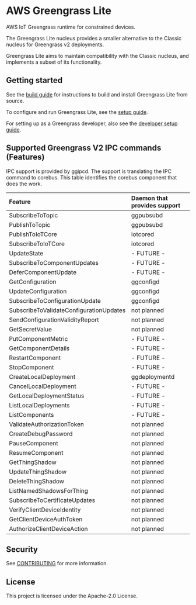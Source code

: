 # AWS Greengrass Lite

AWS IoT Greengrass runtime for constrained devices.

The Greengrass Lite nucleus provides a smaller alternative to the Classic
nucleus for Greengrass v2 deployments.

Greengrass Lite aims to maintain compatibility with the Classic nucleus, and
implements a subset of its functionality.

## Getting started

See the [build guide](docs/INSTALL.md) for instructions to build and install
Greengrass Lite from source.

To configure and run Greengrass Lite, see the [setup guide](docs/SETUP.md).

For setting up as a Greengrass developer, also see the
[developer setup guide](docs/DEVELOPMENT.md).

## Supported Greengrass V2 IPC commands (Features)

IPC support is provided by ggipcd. The support is translating the IPC command to
corebus. This table identifies the corebus component that does the work.

| Feature                                 | Daemon that provides support |
| :-------------------------------------- | :--------------------------- |
| SubscribeToTopic                        | ggpubsubd                    |
| PublishToTopic                          | ggpubsubd                    |
| PublishToIoTCore                        | iotcored                     |
| SubscribeToIoTCore                      | iotcored                     |
| UpdateState                             | - FUTURE -                   |
| SubscribeToComponentUpdates             | - FUTURE -                   |
| DeferComponentUpdate                    | - FUTURE -                   |
| GetConfiguration                        | ggconfigd                    |
| UpdateConfiguration                     | ggconfigd                    |
| SubscribeToConfigurationUpdate          | ggconfigd                    |
| SubscribeToValidateConfigurationUpdates | not planned                  |
| SendConfigurationValidityReport         | not planned                  |
| GetSecretValue                          | not planned                  |
| PutComponentMetric                      | - FUTURE -                   |
| GetComponentDetails                     | - FUTURE -                   |
| RestartComponent                        | - FUTURE -                   |
| StopComponent                           | - FUTURE -                   |
| CreateLocalDeployment                   | ggdeploymentd                |
| CancelLocalDeployment                   | - FUTURE -                   |
| GetLocalDeploymentStatus                | - FUTURE -                   |
| ListLocalDeployments                    | - FUTURE -                   |
| ListComponents                          | - FUTURE -                   |
| ValidateAuthorizationToken              | not planned                  |
| CreateDebugPassword                     | not planned                  |
| PauseComponent                          | not planned                  |
| ResumeComponent                         | not planned                  |
| GetThingShadow                          | not planned                  |
| UpdateThingShadow                       | not planned                  |
| DeleteThingShadow                       | not planned                  |
| ListNamedShadowsForThing                | not planned                  |
| SubscribeToCertificateUpdates           | not planned                  |
| VerifyClientDeviceIdentity              | not planned                  |
| GetClientDeviceAuthToken                | not planned                  |
| AuthorizeClientDeviceAction             | not planned                  |

## Security

See [CONTRIBUTING](docs/CONTRIBUTING.md#security-issue-notifications) for more
information.

## License

This project is licensed under the Apache-2.0 License.
